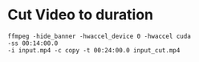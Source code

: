 Cut Video to duration
===
```shell
ffmpeg -hide_banner -hwaccel_device 0 -hwaccel cuda 
-ss 00:14:00.0 
-i input.mp4 -c copy -t 00:24:00.0 input_cut.mp4
```
